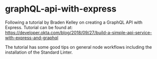 # graphQL-api-with-express
Following a tutorial by Braden Kelley on creating a GraphQL API with Express.  Tutorial can be found at: https://developer.okta.com/blog/2018/09/27/build-a-simple-api-service-with-express-and-graphql

The tutorial has some good tips on general node workflows including the installation of the Standard Linter.


